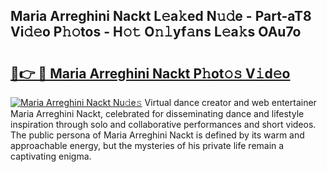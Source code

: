 ## Maria Arreghini Nackt L𝚎a𝚔ed N𝚞𝚍e - Part-aT8 Vi𝚍𝚎o P𝚑𝚘tos - H𝚘𝚝 O𝚗𝚕yf𝚊ns L𝚎a𝚔s OAu7o

# <h2><a href="http://kf5u8w.oniu.top/?m=Maria+Arreghini+Nackt">🔗👉 🔴 Maria Arreghini Nackt P𝚑ot𝚘𝚜 V𝚒d𝚎o</a></h2>

[![Maria Arreghini Nackt Nu𝚍e𝚜](https://i.imgur.com/0qMVB7G.gif)](http://kf5u8w.oniu.top/?m=Maria+Arreghini+Nackt)
Virtual dance creator and web entertainer Maria Arreghini Nackt, celebrated for disseminating dance and lifestyle inspiration through solo and collaborative performances and short videos. The public persona of Maria Arreghini Nackt is defined by its warm and approachable energy, but the mysteries of his private life remain a captivating enigma.  
